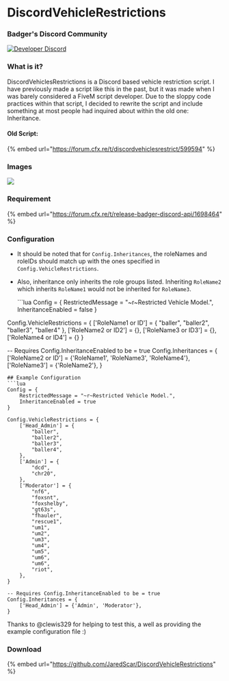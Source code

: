 # DiscordVehicleRestrictions

### Badger's Discord Community

[![Developer Discord](https://discordapp.com/api/guilds/597445834153525298/widget.png?style=banner4)](https://discord.com/invite/WjB5VFz)

### What is it?

DiscordVehiclesRestrictions is a Discord based vehicle restriction script. I have previously made a script like this in the past, but it was made when I was barely considered a FiveM script developer. Due to the sloppy code practices within that script, I decided to rewrite the script and include something at most people had inquired about within the old one: Inheritance.

#### Old Script:

{% embed url="https://forum.cfx.re/t/discordvehiclesrestrict/599594" %}

### Images

![](https://i.gyazo.com/415c775a6cd94f194e22c9843778bdb0.gif)

### Requirement

{% embed url="https://forum.cfx.re/t/release-badger-discord-api/1698464" %}

### Configuration

* It should be noted that for `Config.Inheritances`, the roleNames and roleIDs should match up with the ones specified in `Config.VehicleRestrictions`.
* Also, inheritance only inherits the role groups listed. Inheriting `RoleName2` which inherits `RoleName1` would not be inherited for `RoleName3`.

  \`\`\`lua Config = { RestrictedMessage = "~r~Restricted Vehicle Model.", InheritanceEnabled = false }

Config.VehicleRestrictions = { \['RoleName1 or ID'\] = { "baller", "baller2", "baller3", "baller4" }, \['RoleName2 or ID2'\] = {}, \['RoleName3 or ID3'\] = {}, \['RoleName4 or ID4'\] = {} }

-- Requires Config.InheritanceEnabled to be = true Config.Inheritances = { \['RoleName2 or ID'\] = {'RoleName1', 'RoleName3', 'RoleName4'}, \['RoleName3'\] = {'RoleName2'}, }

```text
## Example Configuration
```lua
Config = {
    RestrictedMessage = "~r~Restricted Vehicle Model.",
    InheritanceEnabled = true
}

Config.VehicleRestrictions = {
    ['Head_Admin'] = {
        "baller",
        "baller2",
        "baller3",
        "baller4",
    },
    ['Admin'] = {
        "dcd",
        "chr20",
    },
    ['Moderator'] = {
        "nf6",
        "foxsnt",
        "foxshelby",
        "gt63s",
        "fhauler",
        "rescue1",
        "um1",
        "um2",
        "um3",
        "um4",
        "um5",
        "um6",
        "um6",
        "riot",
    },
}

-- Requires Config.InheritanceEnabled to be = true
Config.Inheritances = {
    ['Head_Admin'] = {'Admin', 'Moderator'},
}
```

Thanks to @clewis329 for helping to test this, a well as providing the example configuration file :\)

### Download

{% embed url="https://github.com/JaredScar/DiscordVehicleRestrictions" %}

